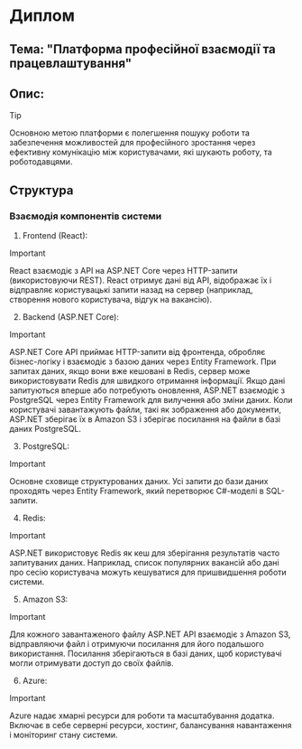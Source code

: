 # Диплом

## Тема: "Платформа професійної взаємодії та працевлаштування"

## Опис: 
> [!TIP]
> Основною метою платформи є полегшення пошуку роботи та забезпечення  можливостей для професійного зростання через ефективну комунікацію між користувачами, які шукають роботу, та роботодавцями.

## Структура 

### Взаємодія компонентів системи

1. Frontend (React):

> [!IMPORTANT]
> React взаємодіє з API на ASP.NET Core через HTTP-запити (використовуючи REST).
> React отримує дані від API, відображає їх і відправляє користувацькі запити назад на сервер (наприклад, створення нового користувача, відгук на вакансію).

2. Backend (ASP.NET Core):

> [!IMPORTANT]
> ASP.NET Core API приймає HTTP-запити від фронтенда, обробляє бізнес-логіку і взаємодіє з базою даних через Entity Framework.
> При запитах даних, якщо вони вже кешовані в Redis, сервер може використовувати Redis для швидкого отримання інформації.
> Якщо дані запитуються вперше або потребують оновлення, ASP.NET взаємодіє з PostgreSQL через Entity Framework для вилучення або зміни даних.
> Коли користувачі завантажують файли, такі як зображення або документи, ASP.NET зберігає їх в Amazon S3 і зберігає посилання на файли в базі даних PostgreSQL.

3. PostgreSQL:
   
> [!IMPORTANT]
> Основне сховище структурованих даних. Усі запити до бази даних проходять через Entity Framework, який перетворює C#-моделі в SQL-запити.

4. Redis:
> [!IMPORTANT]
> ASP.NET використовує Redis як кеш для зберігання результатів часто запитуваних даних. Наприклад, список популярних вакансій або дані про сесію користувача можуть кешуватися для пришвидшення роботи системи.

5. Amazon S3:
> [!IMPORTANT]
> Для кожного завантаженого файлу ASP.NET API взаємодіє з Amazon S3, відправляючи файл і отримуючи посилання для його подальшого використання. Посилання зберігаються в базі даних, щоб користувачі могли отримувати доступ до своїх файлів.

6. Azure:
> [!IMPORTANT]
> Azure надає хмарні ресурси для роботи та масштабування додатка. Включає в себе серверні ресурси, хостинг, балансування навантаження і моніторинг стану системи.


